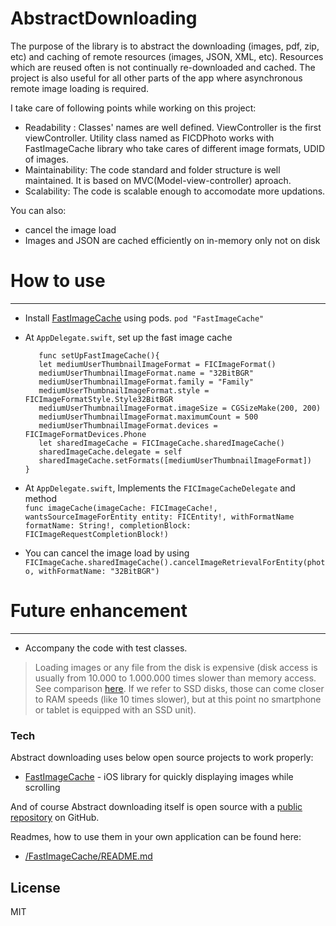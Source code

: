 # AbstractDownloading

The purpose of the library is to abstract the downloading (images, pdf, zip, etc) and caching of remote resources (images, JSON, XML, etc). Resources which are reused often is not continually re-downloaded and cached. The project is also useful for all other parts of the app where asynchronous remote image loading is required.

I take care of following points while working on this project:

  - Readability : Classes' names are well defined. ViewController is the first viewController. Utility class named as FICDPhoto works with FastImageCache library who take cares of different image formats, UDID of images.
  - Maintainability: The code standard and folder structure is well maintained. It is based on MVC(Model-view-controller) aproach.
  - Scalability: The code is scalable enough to accomodate more updations.

You can also:
  - cancel the image load
  - Images and JSON are cached efficiently on in-memory only not on disk

# How to use
----------
- Install [FastImageCache](https://github.com/path/FastImageCache) using pods. 	`pod "FastImageCache"`
- At `AppDelegate.swift`, set up the fast image cache
   
     ```
        func setUpFastImageCache(){
        let mediumUserThumbnailImageFormat = FICImageFormat()
        mediumUserThumbnailImageFormat.name = "32BitBGR"
        mediumUserThumbnailImageFormat.family = "Family"
        mediumUserThumbnailImageFormat.style = FICImageFormatStyle.Style32BitBGR
        mediumUserThumbnailImageFormat.imageSize = CGSizeMake(200, 200)
        mediumUserThumbnailImageFormat.maximumCount = 500
        mediumUserThumbnailImageFormat.devices = FICImageFormatDevices.Phone
        let sharedImageCache = FICImageCache.sharedImageCache()
        sharedImageCache.delegate = self
        sharedImageCache.setFormats([mediumUserThumbnailImageFormat])
    }
- At `AppDelegate.swift`, Implements the `FICImageCacheDelegate` and method     
    `func imageCache(imageCache: FICImageCache!, wantsSourceImageForEntity entity: FICEntity!, withFormatName formatName: String!, completionBlock: FICImageRequestCompletionBlock!)`
- You can cancel the image load by using             `FICImageCache.sharedImageCache().cancelImageRetrievalForEntity(photo, withFormatName: "32BitBGR")`

# Future enhancement
----------

- Accompany the code with test classes.




> Loading images or any file from the disk is expensive (disk access is usually from 10.000 to 1.000.000 times slower than memory access. See comparison [here](http://www.storagereview.com/introduction_ram_disks). If we refer to SSD disks, those can come closer to RAM speeds (like 10 times slower), but at this point no smartphone or tablet is equipped with an SSD unit).


### Tech

Abstract downloading uses below open source projects to work properly:

* [FastImageCache](https://github.com/path/FastImageCache) - iOS library for quickly displaying images while scrolling

And of course Abstract downloading itself is open source with a [public repository](https://github.com/pkc456/AbstractDownloading)
 on GitHub.


Readmes, how to use them in your own application can be found here:

* [/FastImageCache/README.md](https://github.com/path/FastImageCache/blob/master/README.md)

License
----

MIT



[//]: # (These are reference links used in the body of this note and get stripped out when the markdown processor does its job. There is no need to format nicely because it shouldn't be seen. Thanks SO - http://stackoverflow.com/questions/4823468/store-comments-in-markdown-syntax)


   [dill]: <https://github.com/joemccann/dillinger>
   [git-repo-url]: <https://github.com/joemccann/dillinger.git>
   [john gruber]: <http://daringfireball.net>
   [@thomasfuchs]: <http://twitter.com/thomasfuchs>
   [df1]: <http://daringfireball.net/projects/markdown/>
   [markdown-it]: <https://github.com/markdown-it/markdown-it>
   [Ace Editor]: <http://ace.ajax.org>
   [node.js]: <http://nodejs.org>
   [Twitter Bootstrap]: <http://twitter.github.com/bootstrap/>
   [keymaster.js]: <https://github.com/madrobby/keymaster>
   [jQuery]: <http://jquery.com>
   [@tjholowaychuk]: <http://twitter.com/tjholowaychuk>
   [express]: <http://expressjs.com>
   [AngularJS]: <http://angularjs.org>
   [Gulp]: <http://gulpjs.com>

   [PlDb]: <https://github.com/joemccann/dillinger/tree/master/plugins/dropbox/README.md>
   [PlGh]:  <https://github.com/joemccann/dillinger/tree/master/plugins/github/README.md>
   [PlGd]: <https://github.com/joemccann/dillinger/tree/master/plugins/googledrive/README.md>
   [PlOd]: <https://github.com/joemccann/dillinger/tree/master/plugins/onedrive/README.md>

